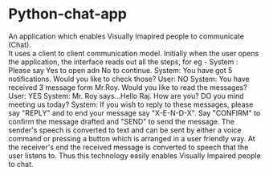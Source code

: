 # Python-chat-app

An application which enables Visually Imapired people to communicate (Chat).  
It uses a client to client communication model.
Initially when the user opens the application, the interface reads out  all the steps, for eg - 
System : Please say Yes to open adn No to continue. 
System: You have got 5 notifications. Would you like to check those?
User: NO
System: You have received 3 message form Mr.Roy. Would you like to read the messages?
User: YES
System: Mr. Roy says...Hello Raj. How are you? DO you mind meeting us today?
System: If you wish to reply to these messages, please say "REPLY" and to end your message say "X-E-N-D-X". Say "CONFIRM" to confirm the message drafted and "SEND"  to send the message.
The sender's speech is converted to text and can be sent by either a voice command or pressing a button which is arranged in a user friendly way.
At the receiver's end the received message is converted to speech that the user listens to.
Thus this technology easily enables Visually Impaired people to chat.
